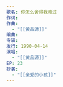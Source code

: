 ```yaml
---
歌名: 你怎么舍得我难过
作词: 
作曲:
  - "[[黄品源]]"
编曲: 
专辑: 
发行: 1990-04-14
演唱:
  - "[[黄品源]]"
EP: 23
抄袭:
  - "[[亲爱的小孩]]"
---
```

